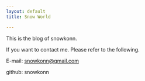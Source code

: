 ```yaml
---
layout: default 
title: Snow World

---
```


This is the blog of snowkonn. 

If you want to contact me. Please refer to the following.

E-mail: snowkonn@gmail.com <br>

github: snowkonn



